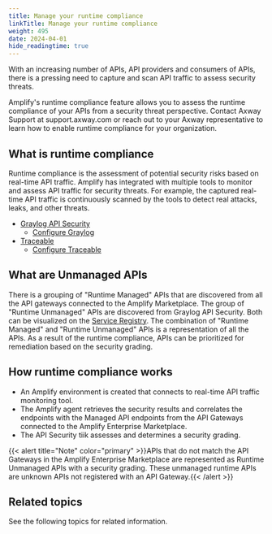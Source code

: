 ```yaml
---
title: Manage your runtime compliance
linkTitle: Manage your runtime compliance
weight: 495
date: 2024-04-01
hide_readingtime: true
---
```


With an increasing number of APIs, API providers and consumers of APIs, there is a pressing need to capture and scan API traffic to assess security threats.

Amplify's runtime compliance feature allows you to assess the runtime compliance of your APIs from a security threat perspective. Contact Axway Support at support.axway.com or reach out to your Axway representative to learn how to enable runtime compliance for your organization.

## What is runtime compliance

Runtime compliance is the assessment of potential security risks based on real-time API traffic. Amplify has integrated with multiple tools to monitor and assess API traffic for security threats. For example, the captured real-time API traffic is continuously scanned by the tools to detect real attacks, leaks, and other threats.

* [Graylog API Security](https://graylog.org/products/api-security/)
    * [Configure Graylog](/docs/runtime_security/configure_runtime_compliance_graylog)
* [Traceable](https://www.traceable.ai/api-security-testing)
    * [Configure Traceable](/docs/runtime_security/configure_runtime_compliance_traceable)

## What are Unmanaged APIs

There is a grouping of "Runtime Managed" APIs that are discovered from all the API gateways connected to the Amplify Marketplace. The group of "Runtime Unmanaged" APIs are discovered from Graylog API Security. Both can be visualized on the [Service Registry](/docs/manage_service_registry/service_management). The combination of "Runtime Managed" and "Runtime Unmanaged" APIs is a representation of all the APIs. As a result of the runtime compliance, APIs can be prioritized for remediation based on the security grading.

## How runtime compliance works

* An Amplify environment is created that connects to real-time API traffic monitoring tool.  
* The Amplify agent retrieves the security results and correlates the endpoints with the Managed API endpoints from the API Gateways connected to the Amplify Enterprise Marketplace.
* The API Security tiik assesses and determines a security grading.  

{{< alert title="Note" color="primary" >}}APIs that do not match the API Gateways in the Amplify Enterprise Marketplace are represented as Runtime Unmanaged APIs with a security grading. These unmanaged runtime APIs are unknown APIs not registered with an API Gateway.{{< /alert >}}

## Related topics

See the following topics for related information.
